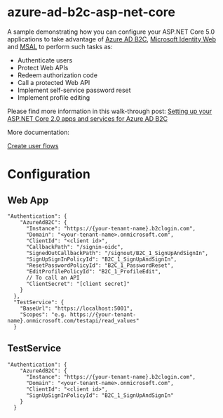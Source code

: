 # azure-ad-b2c-asp-net-core

A sample demonstrating how you can configure your ASP.NET Core 5.0 applications to take advantage of [Azure AD B2C](https://azure.microsoft.com/en-us/services/active-directory-b2c/), [Microsoft Identity Web](https://github.com/AzureAD/microsoft-identity-web) and [MSAL](https://github.com/AzureAD/microsoft-authentication-library-for-dotnet) to perform such tasks as:
- Authenticate users
- Protect Web APIs
- Redeem authorization code
- Call a protected Web API
- Implement self-service password reset
- Implement profile editing

Please find more information in this walk-through post:
[Setting up your ASP.NET Core 2.0 apps and services for Azure AD B2C](https://dzimchuk.net/setting-up-your-asp-net-core-2-0-apps-and-services-for-azure-ad-b2c/)

More documentation:

[Create user flows](https://docs.microsoft.com/en-us/azure/active-directory-b2c/tutorial-create-user-flows?pivots=b2c-user-flow)

# Configuration

## Web App

```
"Authentication": {
    "AzureAdB2C": {
      "Instance": "https://{your-tenant-name}.b2clogin.com",
      "Domain": "<your-tenant-name>.onmicrosoft.com",
      "ClientId": "<client id>",
      "CallbackPath": "/signin-oidc",
      "SignedOutCallbackPath": "/signout/B2C_1_SignUpAndSignIn",
      "SignUpSignInPolicyId": "B2C_1_SignUpAndSignIn",
      "ResetPasswordPolicyId": "B2C_1_PasswordReset",
      "EditProfilePolicyId": "B2C_1_ProfileEdit",
      // To call an API
      "ClientSecret": "[client secret]"
    }
  },
  "TestService": {
    "BaseUrl": "https://localhost:5001",
    "Scopes": "e.g. https://{your-tenant-name}.onmicrosoft.com/testapi/read_values"
  }
```

## TestService

```
"Authentication": {
    "AzureAdB2C": {
      "Instance": "https://{your-tenant-name}.b2clogin.com",
      "Domain": "<your-tenant-name>.onmicrosoft.com",
      "ClientId": "<client id>",
      "SignUpSignInPolicyId": "B2C_1_SignUpAndSignIn"
    }
  }
```
